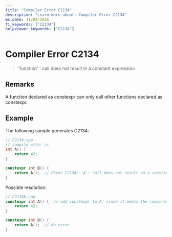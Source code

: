 ```yaml
---
title: "Compiler Error C2134"
description: "Learn more about: Compiler Error C2134"
ms.date: 11/04/2016
f1_keywords: ["C2134"]
helpviewer_keywords: ["C2134"]
---
```

# Compiler Error C2134

> 'function' : call does not result in a constant expression

## Remarks

A function declared as constexpr can only call other functions declared as constexpr.

## Example

The following sample generates C2134:

```cpp
// C2134.cpp
// compile with: /c
int A() {
    return 42;
}

constexpr int B() {
    return A();  // Error C2134: 'A': call does not result in a constant expression.
}
```

Possible resolution:

```cpp
// C2134b.cpp
constexpr int A() {  // add constexpr to A, since it meets the requirements of constexpr.
    return 42;
}

constexpr int B() {
    return A();  // No error
}
```
